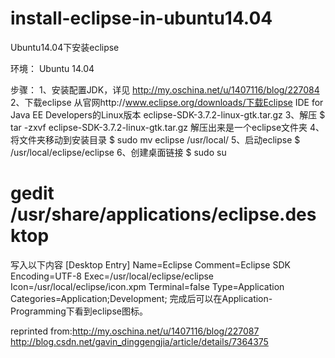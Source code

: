 # install-eclipse-in-ubuntu14.04

Ubuntu14.04下安装eclipse

环境：
Ubuntu 14.04

步骤：
1、安装配置JDK，详见 http://my.oschina.net/u/1407116/blog/227084
2、下载eclipse
从官网http://www.eclipse.org/downloads/下载Eclipse IDE for Java EE Developers的Linux版本
eclipse-SDK-3.7.2-linux-gtk.tar.gz
3、解压
$ tar -zxvf eclipse-SDK-3.7.2-linux-gtk.tar.gz
解压出来是一个eclipse文件夹
4、将文件夹移动到安装目录
$ sudo mv eclipse /usr/local/
5、启动eclipse
$ /usr/local/eclipse/eclipse
6、创建桌面链接
$ sudo su
# gedit /usr/share/applications/eclipse.desktop
写入以下内容
[Desktop Entry]
Name=Eclipse
Comment=Eclipse SDK
Encoding=UTF-8
Exec=/usr/local/eclipse/eclipse
Icon=/usr/local/eclipse/icon.xpm
Terminal=false
Type=Application
Categories=Application;Development;
完成后可以在Application-Programming下看到eclipse图标。

reprinted from:http://my.oschina.net/u/1407116/blog/227087
                  http://blog.csdn.net/gavin_dinggengjia/article/details/7364375
